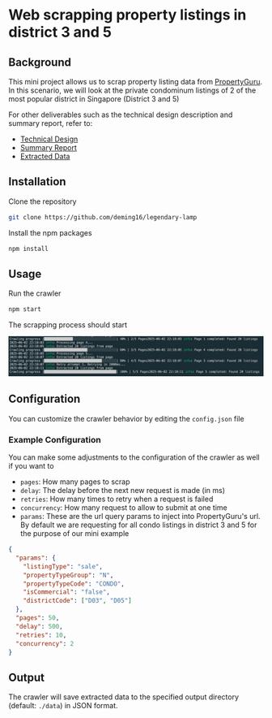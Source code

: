 # Web scrapping property listings in district 3 and 5

## Background

This mini project allows us to scrap property listing data from [PropertyGuru](https://www.propertyguru.com.sg/). In this scenario, we will look at the private condominum listings of 2 of the most popular district in Singapore (District 3 and 5)

For other deliverables such as the technical design description and summary report, refer to:

- [Technical Design](./report/report.md)
- [Summary Report](./report/summaryReport.md)
- [Extracted Data](./report/extractedData.json)

## Installation

Clone the repository

```bash
git clone https://github.com/deming16/legendary-lamp
```

Install the npm packages

```bash
npm install
```

## Usage

Run the crawler

```bash
npm start
```

The scrapping process should start

![process start](./report/img/processStart.png)

## Configuration

You can customize the crawler behavior by editing the `config.json` file

### Example Configuration

You can make some adjustments to the configuration of the crawler as well if you want to

- `pages`: How many pages to scrap
- `delay`: The delay before the next new request is made (in ms)
- `retries`: How many times to retry when a request is failed
- `concurrency`: How many request to allow to submit at one time
- `params`: These are the url query params to inject into PropertyGuru's url. By default we are requesting for all condo listings in district 3 and 5 for the purpose of our mini example

```json
{
  "params": {
    "listingType": "sale",
    "propertyTypeGroup": "N",
    "propertyTypeCode": "CONDO",
    "isCommercial": "false",
    "districtCode": ["D03", "D05"]
  },
  "pages": 50,
  "delay": 500,
  "retries": 10,
  "concurrency": 2
}
```

## Output

The crawler will save extracted data to the specified output directory (default: `./data`) in JSON format.
